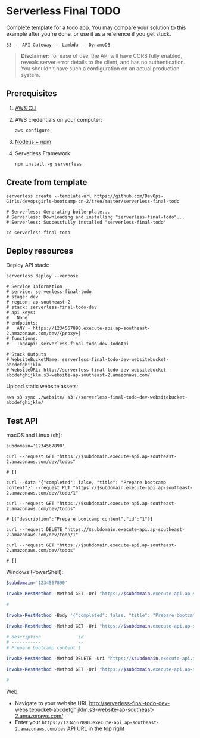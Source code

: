 # Serverless Final TODO

Complete template for a todo app. You may compare your solution to this example
after you're done, or use it as a reference if you get stuck.

```plaintext
S3 -- API Gateway -- Lambda -- DynamoDB
```

> **Disclaimer:** for ease of use, the API will have CORS fully enabled, reveals
> server error details to the client, and has no authentication. You shouldn't
> have such a configuration on an actual production system.

## Prerequisites

1. [AWS CLI](https://aws.amazon.com/cli/)

1. AWS credentials on your computer:

   ```shell
   aws configure
   ```

1. [Node.js + npm](https://nodejs.org/)

1. Serverless Framework:

   ```shell
   npm install -g serverless
   ```

## Create from template

```shell
serverless create --template-url https://github.com/DevOps-Girls/devopsgirls-bootcamp-cn-2/tree/master/serverless-final-todo

# Serverless: Generating boilerplate...
# Serverless: Downloading and installing "serverless-final-todo"...
# Serverless: Successfully installed "serverless-final-todo"

cd serverless-final-todo
```

## Deploy resources

Deploy API stack:

```shell
serverless deploy --verbose

# Service Information
# service: serverless-final-todo
# stage: dev
# region: ap-southeast-2
# stack: serverless-final-todo-dev
# api keys:
#   None
# endpoints:
#   ANY - https://1234567890.execute-api.ap-southeast-2.amazonaws.com/dev/{proxy+}
# functions:
#   TodoApi: serverless-final-todo-dev-TodoApi

# Stack Outputs
# WebsiteBucketName: serverless-final-todo-dev-websitebucket-abcdefghijklm
# WebsiteURL: http://serverless-final-todo-dev-websitebucket-abcdefghijklm.s3-website-ap-southeast-2.amazonaws.com/
```

Upload static website assets:

```shell
aws s3 sync ./website/ s3://serverless-final-todo-dev-websitebucket-abcdefghijklm/
```

## Test API

macOS and Linux (sh):

```shell
subdomain='1234567890'

curl --request GET "https://$subdomain.execute-api.ap-southeast-2.amazonaws.com/dev/todos"

# []

curl --data '{"completed": false, "title": "Prepare bootcamp content"}' --request PUT "https://$subdomain.execute-api.ap-southeast-2.amazonaws.com/dev/todo/1"

curl --request GET "https://$subdomain.execute-api.ap-southeast-2.amazonaws.com/dev/todos"

# [{"description":"Prepare bootcamp content","id":"1"}]

curl --request DELETE "https://$subdomain.execute-api.ap-southeast-2.amazonaws.com/dev/todo/1"

curl --request GET "https://$subdomain.execute-api.ap-southeast-2.amazonaws.com/dev/todos"

# []
```

Windows (PowerShell):

```powershell
$subdomain='1234567890'

Invoke-RestMethod -Method GET -Uri "https://$subdomain.execute-api.ap-southeast-2.amazonaws.com/dev/todos"

#

Invoke-RestMethod -Body '{"completed": false, "title": "Prepare bootcamp content"}' -Method PUT -Uri "https://$subdomain.execute-api.ap-southeast-2.amazonaws.com/dev/todo/1"

Invoke-RestMethod -Method GET -Uri "https://$subdomain.execute-api.ap-southeast-2.amazonaws.com/dev/todos"

# description              id
# -----------              --
# Prepare bootcamp content 1

Invoke-RestMethod -Method DELETE -Uri "https://$subdomain.execute-api.ap-southeast-2.amazonaws.com/dev/todo/1"

Invoke-RestMethod -Method GET -Uri "https://$subdomain.execute-api.ap-southeast-2.amazonaws.com/dev/todos"

#
```

Web:

- Navigate to your website URL <http://serverless-final-todo-dev-websitebucket-abcdefghijklm.s3-website-ap-southeast-2.amazonaws.com/>
- Enter your `https://1234567890.execute-api.ap-southeast-2.amazonaws.com/dev`
  API URL in the top right
